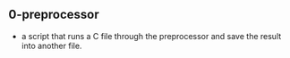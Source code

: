 ## 0-preprocessor
- a script that runs a C file through the preprocessor and save the result into another file.
